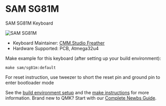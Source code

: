 # SAM SG81M

SAM SG81M Keyboard

![SAM SG81M](https://i.imgur.com/x0Cj807.jpg)

* Keyboard Maintainer: [CMM.Studio Freather](https://github.com/CMMS-Freather)
* Hardware Supported: PCB, Atmega32u4

Make example for this keyboard (after setting up your build environment):

    make sam/sg81m:default


For reset instruction, use tweezer to short the reset pin and ground pin to enter bootloader mode

See the [build environment setup](https://docs.qmk.fm/#/getting_started_build_tools) and the [make instructions](https://docs.qmk.fm/#/getting_started_make_guide) for more information. Brand new to QMK? Start with our [Complete Newbs Guide](https://docs.qmk.fm/#/newbs).
